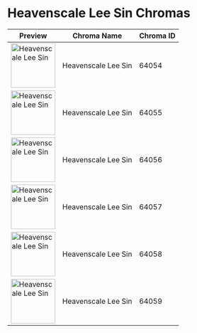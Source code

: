 # Heavenscale Lee Sin Chromas

| Preview | Chroma Name | Chroma ID |
|---|---|---|
| <img src='https://raw.communitydragon.org/latest/plugins/rcp-be-lol-game-data/global/default/v1/champion-chroma-images/64/64054.png' alt='Heavenscale Lee Sin' width='100'> | Heavenscale Lee Sin | 64054 |
| <img src='https://raw.communitydragon.org/latest/plugins/rcp-be-lol-game-data/global/default/v1/champion-chroma-images/64/64055.png' alt='Heavenscale Lee Sin' width='100'> | Heavenscale Lee Sin | 64055 |
| <img src='https://raw.communitydragon.org/latest/plugins/rcp-be-lol-game-data/global/default/v1/champion-chroma-images/64/64056.png' alt='Heavenscale Lee Sin' width='100'> | Heavenscale Lee Sin | 64056 |
| <img src='https://raw.communitydragon.org/latest/plugins/rcp-be-lol-game-data/global/default/v1/champion-chroma-images/64/64057.png' alt='Heavenscale Lee Sin' width='100'> | Heavenscale Lee Sin | 64057 |
| <img src='https://raw.communitydragon.org/latest/plugins/rcp-be-lol-game-data/global/default/v1/champion-chroma-images/64/64058.png' alt='Heavenscale Lee Sin' width='100'> | Heavenscale Lee Sin | 64058 |
| <img src='https://raw.communitydragon.org/latest/plugins/rcp-be-lol-game-data/global/default/v1/champion-chroma-images/64/64059.png' alt='Heavenscale Lee Sin' width='100'> | Heavenscale Lee Sin | 64059 |
